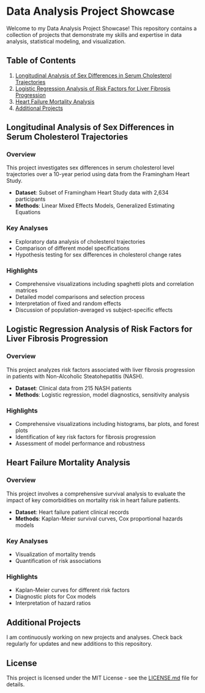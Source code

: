 # Data Analysis Project Showcase

Welcome to my Data Analysis Project Showcase! This repository contains a collection of projects that demonstrate my skills and expertise in data analysis, statistical modeling, and visualization.

## Table of Contents

1. [Longitudinal Analysis of Sex Differences in Serum Cholesterol Trajectories](#longitudinal-analysis-of-sex-differences-in-serum-cholesterol-trajectories)
2. [Logistic Regression Analysis of Risk Factors for Liver Fibrosis Progression](#logistic-regression-analysis-of-risk-factors-for-liver-fibrosis-progression)
3. [Heart Failure Mortality Analysis](#heart-failure-mortality-analysis)
4. [Additional Projects](#additional-projects)

## Longitudinal Analysis of Sex Differences in Serum Cholesterol Trajectories

### Overview
This project investigates sex differences in serum cholesterol level trajectories over a 10-year period using data from the Framingham Heart Study.

- **Dataset**: Subset of Framingham Heart Study data with 2,634 participants
- **Methods**: Linear Mixed Effects Models, Generalized Estimating Equations

### Key Analyses
- Exploratory data analysis of cholesterol trajectories
- Comparison of different model specifications
- Hypothesis testing for sex differences in cholesterol change rates

### Highlights
- Comprehensive visualizations including spaghetti plots and correlation matrices
- Detailed model comparisons and selection process
- Interpretation of fixed and random effects
- Discussion of population-averaged vs subject-specific effects


## Logistic Regression Analysis of Risk Factors for Liver Fibrosis Progression

### Overview
This project analyzes risk factors associated with liver fibrosis progression in patients with Non-Alcoholic Steatohepatitis (NASH).

- **Dataset**: Clinical data from 215 NASH patients
- **Methods**: Logistic regression, model diagnostics, sensitivity analysis

### Highlights
- Comprehensive visualizations including histograms, bar plots, and forest plots
- Identification of key risk factors for fibrosis progression
- Assessment of model performance and robustness


## Heart Failure Mortality Analysis

### Overview
This project involves a comprehensive survival analysis to evaluate the impact of key comorbidities on mortality risk in heart failure patients.

- **Dataset**: Heart failure patient clinical records
- **Methods**: Kaplan-Meier survival curves, Cox proportional hazards models

### Key Analyses
- Visualization of mortality trends
- Quantification of risk associations

### Highlights
- Kaplan-Meier curves for different risk factors
- Diagnostic plots for Cox models
- Interpretation of hazard ratios


## Additional Projects

I am continuously working on new projects and analyses. Check back regularly for updates and new additions to this repository.


## License

This project is licensed under the MIT License - see the [LICENSE.md](LICENSE.md) file for details.
